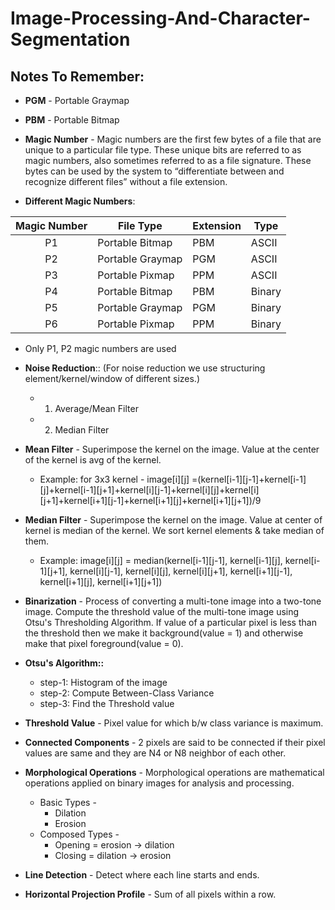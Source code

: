 # Image-Processing-And-Character-Segmentation

## Notes To Remember:
* **PGM** - Portable Graymap

* **PBM** - Portable Bitmap

* **Magic Number** - Magic numbers are the first few bytes of a file that are unique to a particular file type. These unique bits are referred to as magic numbers,  also sometimes referred to as a  file signature.
These bytes can be used by the system to “differentiate between and recognize different files” without a file extension.

* **Different Magic Numbers**:

| Magic Number   | File Type        | Extension | Type   |
|:--------------:|------------------|-----------|--------|
|    P1          | Portable Bitmap  | PBM       | ASCII  |
|    P2          | Portable Graymap | PGM       | ASCII  |
|    P3          | Portable Pixmap  | PPM       | ASCII  |
|    P4          | Portable Bitmap  | PBM       | Binary |
|    P5          | Portable Graymap | PGM       | Binary |
|    P6          | Portable Pixmap  | PPM       | Binary |

* Only P1, P2 magic numbers are used

* **Noise Reduction**::	(For noise reduction we use structuring element/kernel/window of different sizes.)
	- 1. Average/Mean Filter
	- 2. Median Filter
		
* **Mean Filter** -	Superimpose the kernel on the image. Value at the center of the kernel is avg of the kernel.
	- Example: for 3x3 kernel - image[i][j] =(kernel[i-1][j-1]+kernel[i-1][j]+kernel[i-1][j+1]+kernel[i][j-1]+kernel[i][j]+kernel[i][j+1]+kernel[i+1][j-1]+kernel[i+1][j]+kernel[i+1][j+1])/9
				
* **Median Filter** -	Superimpose the kernel on the image. Value at center of kernel is median of the kernel. We sort kernel elements & take median of them.
	- Example: image[i][j] = median(kernel[i-1][j-1], kernel[i-1][j], kernel[i-1][j+1], kernel[i][j-1], kernel[i][j], kernel[i][j+1], kernel[i+1][j-1], kernel[i+1][j], kernel[i+1][j+1])
				
				
* **Binarization** - Process of converting a multi-tone image into a two-tone image. Compute the threshold value of the multi-tone image using Otsu's Thresholding Algorithm. If value of a particular pixel is less than the threshold then we make it background(value = 1) and otherwise make that pixel foreground(value = 0).

* **Otsu's Algorithm::**
	- step-1: Histogram of the image
	- step-2: Compute Between-Class Variance
	- step-3: Find the Threshold value

* **Threshold Value**  -	Pixel value for which b/w class variance is maximum.

* **Connected Components** - 2 pixels are said to be connected if their pixel values are same and they are N4 or N8 neighbor of each other.

* **Morphological Operations** - Morphological operations are mathematical operations applied on binary images for analysis and processing. 
	- Basic Types - 
		- Dilation
		- Erosion
	- Composed Types - 
		- Opening = erosion -> dilation
		- Closing = dilation -> erosion

* **Line Detection** - Detect where each line starts and ends.

* **Horizontal Projection Profile** - Sum of all pixels within a row.
